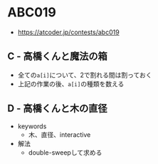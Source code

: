 # ABC019
* https://atcoder.jp/contests/abc019


## C - 高橋くんと魔法の箱
* 全ての`a[i]`について、2で割れる間は割っておく
* 上記の作業の後、`a[i]`の種類を数える


## D - 高橋くんと木の直径
* keywords
  - 木、直径、interactive
* 解法
  - double-sweepして求める

